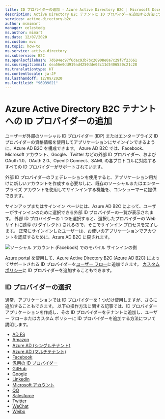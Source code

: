 ```yaml
---
title: ID プロバイダーの追加 - Azure Active Directory B2C | Microsoft Docs
description: Active Directory B2C テナントに ID プロバイダーを追加する方法について説明します。
services: active-directory-b2c
author: msmimart
manager: celestedg
ms.author: mimart
ms.date: 12/07/2020
ms.custom: mvc
ms.topic: how-to
ms.service: active-directory
ms.subservice: B2C
ms.openlocfilehash: 7d694ec97f6dac93b7bc20908e0a7c29f7f23661
ms.sourcegitcommit: dea56e0dd919ad4250dde03c11d5406530c21c28
ms.translationtype: HT
ms.contentlocale: ja-JP
ms.lasthandoff: 12/09/2020
ms.locfileid: "96939021"
---
```

# <a name="add-an-identity-provider-to-your-azure-active-directory-b2c-tenant"></a>Azure Active Directory B2C テナントへの ID プロバイダーの追加

ユーザーが外部のソーシャル ID プロバイダー (IDP) またはエンタープライズ ID プロバイダーの資格情報を使用してアプリケーションにサインインできるように、Azure AD B2C を構成できます。 Azure AD B2C では、Facebook、Microsoft アカウント、Google、Twitter などの外部 ID プロバイダー、および OAuth 1.0、OAuth 2.0、OpenID Connect、SAML の各プロトコルに対応するすべての ID プロバイダーがサポートされています。

外部 ID プロバイダーのフェデレーションを使用すると、アプリケーション用だけに新しいアカウントを作成する必要なしに、既存のソーシャルまたはエンタープライズ アカウントを使用してサインインする機能を、コンシューマーに提供できます。

サインアップまたはサインイン ページには、Azure AD B2C によって、ユーザーがサインインのために選択できる外部 ID プロバイダーの一覧が表示されます。 外部 ID プロバイダーの 1 つを選択すると、選択したプロバイダーの Web サイトに誘導 (リダイレクト) されるので、そこでサインイン プロセスを完了します。 正常にサインインしたユーザーは、お使いのアプリケーションでアカウントを認証するために、Azure AD B2C に戻されます。

![ソーシャル アカウント (Facebook) でのモバイル サインインの例](media/add-identity-provider/external-idp.png)

Azure portal を使用して、Azure Active Directory B2C (Azure AD B2C) によってサポートされる ID プロバイダーを[ユーザー フロー](user-flow-overview.md)に追加できます。 [カスタム ポリシー](custom-policy-get-started.md)に ID プロバイダーを追加することもできます。

## <a name="select-an-identity-provider"></a>ID プロバイダーの選択

通常、アプリケーションでは ID プロバイダーを 1 つだけ使用しますが、さらに追加することもできます。 以下の操作方法に関する記事では、ID プロバイダー アプリケーションを作成し、その ID プロバイダーをテナントに追加し、ユーザー フローまたはカスタム ポリシーに ID プロバイダーを追加する方法について説明します。

* [AD FS](identity-provider-adfs.md)
* [Amazon](identity-provider-amazon.md)
* [Azure AD (シングルテナント)](identity-provider-azure-ad-single-tenant.md)
* [Azure AD (マルチテナント)](identity-provider-azure-ad-multi-tenant.md)
* [Facebook](identity-provider-facebook.md)
* [汎用の ID プロバイダー](identity-provider-generic-openid-connect.md)
* [GitHub](identity-provider-github.md)
* [Google](identity-provider-google.md)
* [LinkedIn](identity-provider-linkedin.md)
* [Microsoft アカウント](identity-provider-microsoft-account.md)
* [QQ](identity-provider-qq.md)
* [Salesforce](identity-provider-salesforce.md)
* [Twitter](identity-provider-twitter.md)
* [WeChat](identity-provider-wechat.md)
* [Weibo](identity-provider-weibo.md)
